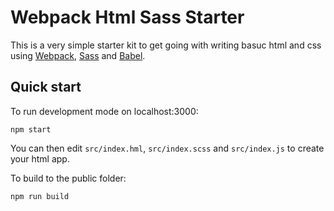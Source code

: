 # Webpack Html Sass Starter

This is a very simple starter kit to get going with writing basuc html and css using [Webpack](https://webpack.github.io/),
[Sass](http://sass-lang.com/) and [Babel](https://babeljs.io/).

## Quick start

To run development mode on localhost:3000:

``` shell
npm start
```

You can then edit `src/index.hml`, `src/index.scss` and `src/index.js` to create your html app.

To build to the public folder:

``` shell
npm run build
```

